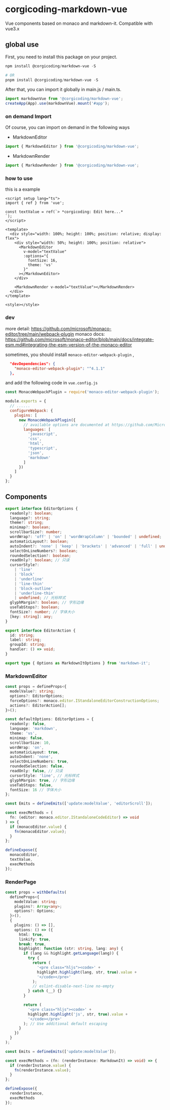 # corgicoding-markdown-vue

Vue components based on monaco and markdown-it.
Compatible with vue3.x

## global use

First, you need to install this package on your project.

```powershell
npm install @corgicoding/markdown-vue -S

# OR
pnpm install @corgicoding/markdown-vue -S
```

After that, you can import it globally in main.js / main.ts.

```js
import markdownVue from '@corgicoding/markdown-vue';
createApp(App).use(markdownVue).mount('#app');
```

### on demand Import

Of course, you can import on demand in the following ways

- MarkdownEditor

```js
import { MarkdownEditor } from '@corgicoding/markdown-vue';
```

- MarkdownRender

```js
import { MarkdownRender } from '@corgicoding/markdown-vue';
```

### how to use

this is a example

```vue
<script setup lang="ts">
import { ref } from 'vue';

const textValue = ref(`> *corgicoding: Edit here...*
`);
</script>

<template>
  <div style="width: 100%; height: 100%; position: relative; display: flex">
    <div style="width: 50%; height: 100%; position: relative">
      <MarkdownEditor
        v-model="textValue"
        :options="{
          fontSize: 16,
          theme: 'vs'
        }"
      ></MarkdownEditor>
    </div>

    <MarkdownRender v-model="textValue"></MarkdownRender>
  </div>
</template>

<style></style>
```

### dev

more detail: https://github.com/microsoft/monaco-editor/tree/main/webpack-plugin
monaco docs: https://github.com/microsoft/monaco-editor/blob/main/docs/integrate-esm.md#integrating-the-esm-version-of-the-monaco-editor

sometimes, you should install `monaco-editor-webpack-plugin` ,

```json
  "devDependencies": {
    "monaco-editor-webpack-plugin": "^4.1.1"
  },
```

and add the following code in `vue.config.js`

```js
const MonacoWebpackPlugin = require('monaco-editor-webpack-plugin');

module.exports = {
  // ......
  configureWebpack: {
    plugins: [
      new MonacoWebpackPlugin({
        // available options are documented at https://github.com/Microsoft/monaco-editor-webpack-plugin#options
        languages: [
          'javascript',
          'css',
          'html',
          'typescript',
          'json',
          'markdown'
        ]
      })
    ]
  }
};
```

## Components

```ts
export interface EditorOptions {
  readonly?: boolean;
  language?: string;
  theme?: string;
  minimap?: boolean;
  scrollbarSize?: number;
  wordWrap?: 'off' | 'on' | 'wordWrapColumn' | 'bounded' | undefined;
  automaticLayout?: boolean;
  autoIndent?: 'none' | 'keep' | 'brackets' | 'advanced' | 'full' | undefined;
  selectOnLineNumbers?: boolean;
  roundedSelection?: boolean;
  readOnly?: boolean; // 只读
  cursorStyle?:
    | 'line'
    | 'block'
    | 'underline'
    | 'line-thin'
    | 'block-outline'
    | 'underline-thin'
    | undefined; // 光标样式
  glyphMargin?: boolean; // 字形边缘
  useTabStops?: boolean;
  fontSize?: number; // 字体大小
  [key: string]: any;
}

export interface EditorAction {
  id: string;
  label: string;
  groupId: string;
  handler: () => void;
}

export type { Options as MarkdownItOptions } from 'markdown-it';
```

### MarkdownEditor

```ts
const props = defineProps<{
  modelValue?: string;
  options?: EditorOptions;
  forceOptions?: monaco.editor.IStandaloneEditorConstructionOptions;
  actions?: EditorAction[];
}>();

const defaultOptions: EditorOptions = {
  readonly: false,
  language: 'markdown',
  theme: 'vs',
  minimap: false,
  scrollbarSize: 10,
  wordWrap: 'on',
  automaticLayout: true,
  autoIndent: 'none',
  selectOnLineNumbers: true,
  roundedSelection: false,
  readOnly: false, // 只读
  cursorStyle: 'line', // 光标样式
  glyphMargin: true, // 字形边缘
  useTabStops: false,
  fontSize: 16 // 字体大小
};

const Emits = defineEmits(['update:modelValue', 'editorScroll']);

const execMethods = (
  fn: (editor: monaco.editor.IStandaloneCodeEditor) => void
) => {
  if (monacoEditor.value) {
    fn(monacoEditor.value);
  }
};

defineExpose({
  monacoEditor,
  textValue,
  execMethods
});
```

### RenderPage

```ts
const props = withDefaults(
  defineProps<{
    modelValue: string;
    plugins?: Array<any>;
    options?: Options;
  }>(),
  {
    plugins: () => [],
    options: () => ({
      html: true,
      linkify: true,
      break: true,
      highlight: function (str: string, lang: any) {
        if (lang && highlight.getLanguage(lang)) {
          try {
            return (
              '<pre class="hljs"><code>' +
              highlight.highlight(lang, str, true).value +
              '</code></pre>'
            );
            // eslint-disable-next-line no-empty
          } catch (__) {}
        }

        return (
          '<pre class="hljs"><code>' +
          highlight.highlight('js', str, true).value +
          '</code></pre>'
        ); // Use additional default escaping
      }
    })
  }
);

const Emits = defineEmits(['update:modelValue']);

const execMethods = (fn: (renderInstance: MarkdownIt) => void) => {
  if (renderInstance.value) {
    fn(renderInstance.value);
  }
};

defineExpose({
  renderInstance,
  execMethods
});
```
